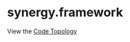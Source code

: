 # synergy.framework

View the [Code Topology](http://htmlpreview.github.io/?https://github.com/synergy-software/synergy.framework/blob/master/CodeTopologyReport.html)

